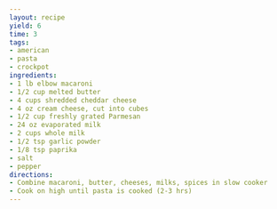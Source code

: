 ```yaml
---
layout: recipe
yield: 6
time: 3
tags:
- american
- pasta
- crockpot
ingredients:
- 1 lb elbow macaroni
- 1/2 cup melted butter
- 4 cups shredded cheddar cheese
- 4 oz cream cheese, cut into cubes
- 1/2 cup freshly grated Parmesan
- 24 oz evaporated milk
- 2 cups whole milk
- 1/2 tsp garlic powder
- 1/8 tsp paprika
- salt
- pepper
directions:
- Combine macaroni, butter, cheeses, milks, spices in slow cooker
- Cook on high until pasta is cooked (2-3 hrs)
---
```

